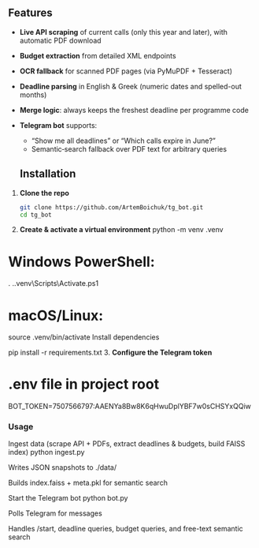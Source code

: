 ## Features

- **Live API scraping** of current calls (only this year and later), with automatic PDF download  
- **Budget extraction** from detailed XML endpoints  
- **OCR fallback** for scanned PDF pages (via PyMuPDF + Tesseract)  
- **Deadline parsing** in English & Greek (numeric dates and spelled-out months)  
- **Merge logic**: always keeps the freshest deadline per programme code  
- **Telegram bot** supports:
  - “Show me all deadlines” or “Which calls expire in June?”  
  - Semantic‐search fallback over PDF text for arbitrary queries 

  ## Installation

1. **Clone the repo**  
   ```bash
   git clone https://github.com/ArtemBoichuk/tg_bot.git
   cd tg_bot

2. **Create & activate a virtual environment**
    python -m venv .venv
# Windows PowerShell:
. .\.venv\Scripts\Activate.ps1
# macOS/Linux:
source .venv/bin/activate
Install dependencies

pip install -r requirements.txt
3. **Configure the Telegram token**  
# .env file in project root
BOT_TOKEN=7507566797:AAENYa8Bw8K6qHwuDplYBF7w0sCHSYxQQiw

### Usage

Ingest data (scrape API + PDFs, extract deadlines & budgets, build FAISS index)
python ingest.py

Writes JSON snapshots to ./data/

Builds index.faiss + meta.pkl for semantic search

Start the Telegram bot
python bot.py

Polls Telegram for messages

Handles /start, deadline queries, budget queries, and free-text semantic search